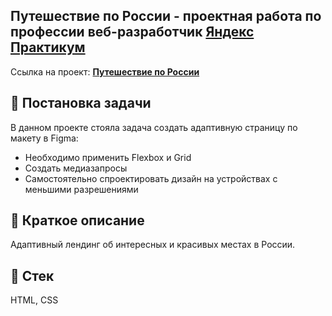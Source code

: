 ## Путешествие по России - проектная работа по профессии веб-разработчик [Яндекс Практикум](https://praktikum.yandex.ru 'Яндекс Практикум')

Ссылка на проект: **[Путешествие по России](https://russian-travel-mauve.vercel.app/)**

## 📖 Постановка задачи

В данном проекте стояла задача создать адаптивную страницу по макету в Figma:
- Необходимо применить Flexbox и Grid
- Создать медиазапросы
- Самостоятельно спроектировать дизайн на устройствах с меньшими разрешениями

## 📃 Краткое описание

Адаптивный лендинг об интересных и красивых местах в России.

## 📃 Стек

HTML, CSS
